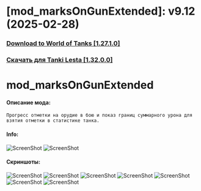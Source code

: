 # [mod_marksOnGunExtended]: v9.12 (2025-02-28)
### [**Download to World of Tanks [1.27.1.0]**](https://github.com/spoter/spoter-mods/releases/download/v7/mod_marksOnGunExtended.zip)
### [**Скачать для Tanki Lesta [1.32.0.0]**](https://github.com/spoter/spoter-mods/releases/download/v7/mod_marksOnGunExtended_RU.zip)
#
# mod_marksOnGunExtended
#### Описание мода:
    Прогресс отметки на орудие в бою и показ границ суммарного урона для взятия отметки в статистике танка.

#### Info:
![ScreenShot](./ui_extended.png) ![ScreenShot](./ui_simple.png)

#### Скриншоты:
![ScreenShot](./screen.jpg)
![ScreenShot](./screen1.jpg)
![ScreenShot](./screen2.jpg)
![ScreenShot](./screen3.jpg)
![ScreenShot](./screen4.jpg)
![ScreenShot](./screen5.jpg)
![ScreenShot](./screen6.jpg)

